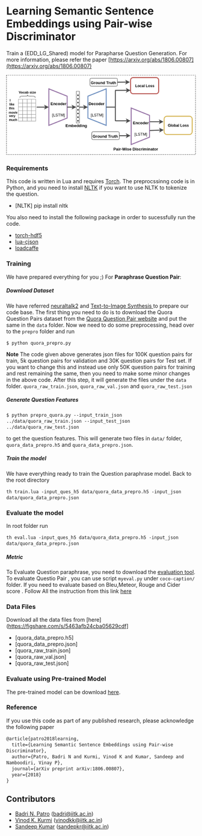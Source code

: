 # Learning Semantic Sentence Embeddings using Pair-wise Discriminator

Train a (EDD_LG_Shared) model  for Parapharse Question Generation. 	 For more information, please refer the paper [https://arxiv.org/abs/1806.00807](https://arxiv.org/abs/1806.00807)

![Result](intro.png) 

### Requirements
This code is written in Lua and requires [Torch](http://torch.ch/). The preprocssinng code is in Python, and you need to install [NLTK](http://www.nltk.org/) if you want to use NLTK to tokenize the question.

- [NLTK] pip install nltk

You also need to install the following package in order to sucessfully run the code.

- [torch-hdf5](https://github.com/deepmind/torch-hdf5)
- [lua-cjson](http://www.kyne.com.au/~mark/software/lua-cjson.php)
- [loadcaffe](https://github.com/szagoruyko/loadcaffe)


### Training

We have prepared everything for you ;)
For **Paraphrase Question Pair**:

##### Download Dataset
We have referred  [neuraltalk2](https://github.com/karpathy/neuraltalk2) and [Text-to-Image Synthesis ](https://github.com/reedscot/icml2016) to prepare our code base.
The first thing you need to do is to download the Quora Question Pairs dataset from the [Quora Question Pair website](https://data.quora.com/First-Quora-Dataset-Release-Question-Pairs) and put the same in the `data` folder. Now we need to do some preprocessing, head over to the `prepro` folder and run

```
$ python quora_prepro.py
```

**Note** The code given above generates json files for 100K question pairs for train, 5k question pairs for validation and 30K question pairs for Test set. 
If you want to change this and instead use only 50K question pairs for training and rest remaining the same, then you need to make some minor changes in the above code. After this step, it will generate the files under the `data` folder. `quora_raw_train.json`, `quora_raw_val.json` and `quora_raw_test.json`

##### Generate Question Features

```
$ python prepro_quora.py --input_train_json ../data/quora_raw_train.json --input_test_json ../data/quora_raw_test.json 
```
to get the question features. This will generate two files in `data/` folder, `quora_data_prepro.h5` and `quora_data_prepro.json`.


##### Train the model

We have everything ready to train the Question paraphrase model. Back to the root directory

```
th train.lua -input_ques_h5 data/quora_data_prepro.h5 -input_json data/quora_data_prepro.json 
```

### Evaluate the model
In root folder run 

```
th eval.lua -input_ques_h5 data/quora_data_prepro.h5 -input_json data/quora_data_prepro.json 
```

##### Metric

To Evaluate Question paraphrase, you need to download the [evaluation tool](https://github.com/tylin/coco-caption). To evaluate Questio Pair , you can use script `myeval.py` under `coco-caption/` folder. If you need to evaluate based on Bleu,Meteor, Rouge and Cider score . Follow All the instruction from this link [here](https://github.com/tylin/coco-caption) 

### Data Files
Download all the data files from [here](https://figshare.com/s/5463afb24cba05629cdf]
- [quora_data_prepro.h5]
- [quora_data_prepro.json]
- [quora_raw_train.json]
- [quora_raw_val.json]
- [quora_raw_test.json]

### Evaluate using Pre-trained Model
The pre-trained model can be download [here](https://figshare.com/s/999a13965bbbd1c87cd3).


### Reference

If you use this code as part of any published research, please acknowledge the following paper

```
@article{patro2018learning,
  title={Learning Semantic Sentence Embeddings using Pair-wise Discriminator},
  author={Patro, Badri N and Kurmi, Vinod K and Kumar, Sandeep and Namboodiri, Vinay P},
  journal={arXiv preprint arXiv:1806.00807},
  year={2018}
}
```

## Contributors

* [Badri N. Patro][1] (badri@iitk.ac.in)
* [Vinod K. Kurmi][2] (vinodkk@iitk.ac.in)
* [Sandeep Kumar][3] (sandepkr@iitk.ac.in)

[1]: https://github.com/badripatro
[2]: https://github.com/vinodkkurmi
[3]: https://github.com/krsandeep98
